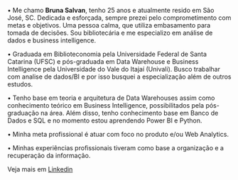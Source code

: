 • Me chamo <b>Bruna Salvan</b>, tenho 25 anos e atualmente resido em São José, SC.
Dedicada e esforçada, sempre prezei pelo comprometimento com metas e objetivos. Uma pessoa calma, que utiliza embasamento para tomada de decisões.
Sou bibliotecária e me especializo em análise de dados e business intelligence.

• Graduada em Biblioteconomia pela Universidade Federal de Santa Catarina (UFSC) e pós-graduada em Data Warehouse e Business Intelligence pela Universidade do Vale do Itajaí (Univali). Busco trabalhar com analise de dados/BI e por isso busquei a especialização além de outros estudos.

• Tenho base em teoria e arquitetura de Data Warehouses assim como conhecimento teórico em Business Intelligence, possibilitados pela pós-graduação na área. 
Além disso, tenho conhecimento base em Banco de Dados e SQL e no momento estou aprendendo Power BI e Python.

• Minha meta profissional é atuar com foco no produto e/ou Web Analytics.

• Minhas experiências profissionais tiveram como base a organização e a recuperação da informação. 

Veja mais em [Linkedin](https://www.linkedin.com/in/brunasalvan)

<!---
brunavlas/brunavlas is a ✨ special ✨ repository because its `README.md` (this file) appears on your GitHub profile.
You can click the Preview link to take a look at your changes.
--->
